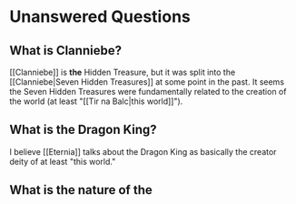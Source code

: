 # Unanswered Questions
## What is Clanniebe?
[[Clanniebe]] is **the** Hidden Treasure, but it was split into the [[Clanniebe|Seven Hidden Treasures]] at some point in the past. It seems the Seven Hidden Treasures were fundamentally related to the creation of the world (at least "[[Tir na Balc|this world]]").
## What is the Dragon King?
I believe [[Eternia]] talks about the Dragon King as basically the creator deity of at least "this world."
## What is the nature of the 